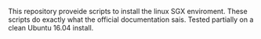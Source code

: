 This repository proveide scripts to install the linux SGX enviroment.
These scripts do exactly what the official documentation sais.
Tested partially on a clean Ubuntu 16.04 install.

